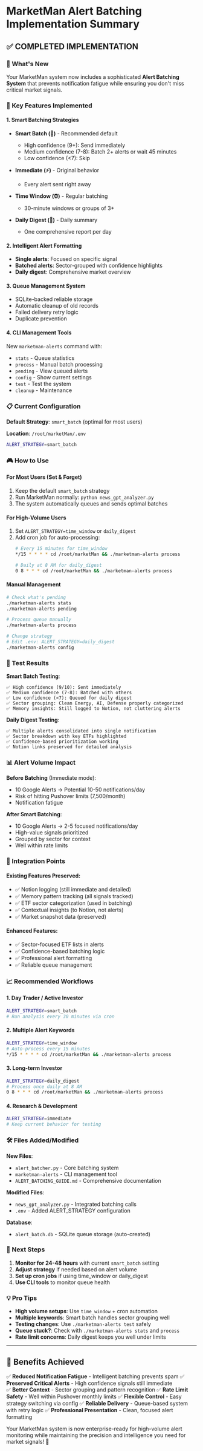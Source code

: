 # MarketMan Alert Batching Implementation Summary

## ✅ COMPLETED IMPLEMENTATION

### 🎯 What's New
Your MarketMan system now includes a sophisticated **Alert Batching System** that prevents notification fatigue while ensuring you don't miss critical market signals.

### 🚀 Key Features Implemented

#### 1. **Smart Batching Strategies**
- **Smart Batch (🧠)** - Recommended default
  - High confidence (9+): Send immediately
  - Medium confidence (7-8): Batch 2+ alerts or wait 45 minutes
  - Low confidence (<7): Skip
  
- **Immediate (⚡)** - Original behavior
  - Every alert sent right away
  
- **Time Window (⏰)** - Regular batching
  - 30-minute windows or groups of 3+
  
- **Daily Digest (📅)** - Daily summary
  - One comprehensive report per day

#### 2. **Intelligent Alert Formatting**
- **Single alerts**: Focused on specific signal
- **Batched alerts**: Sector-grouped with confidence highlights
- **Daily digest**: Comprehensive market overview

#### 3. **Queue Management System**
- SQLite-backed reliable storage
- Automatic cleanup of old records
- Failed delivery retry logic
- Duplicate prevention

#### 4. **CLI Management Tools**
New `marketman-alerts` command with:
- `stats` - Queue statistics
- `process` - Manual batch processing
- `pending` - View queued alerts
- `config` - Show current settings
- `test` - Test the system
- `cleanup` - Maintenance

### 📋 Current Configuration

**Default Strategy**: `smart_batch` (optimal for most users)

**Location**: `/root/marketMan/.env`
```bash
ALERT_STRATEGY=smart_batch
```

### 🎮 How to Use

#### **For Most Users (Set & Forget)**
1. Keep the default `smart_batch` strategy
2. Run MarketMan normally: `python news_gpt_analyzer.py`
3. The system automatically queues and sends optimal batches

#### **For High-Volume Users**
1. Set `ALERT_STRATEGY=time_window` or `daily_digest`
2. Add cron job for auto-processing:
   ```bash
   # Every 15 minutes for time_window
   */15 * * * * cd /root/marketMan && ./marketman-alerts process
   
   # Daily at 8 AM for daily_digest
   0 8 * * * cd /root/marketMan && ./marketman-alerts process
   ```

#### **Manual Management**
```bash
# Check what's pending
./marketman-alerts stats
./marketman-alerts pending

# Process queue manually
./marketman-alerts process

# Change strategy
# Edit .env: ALERT_STRATEGY=daily_digest
./marketman-alerts config
```

### 🧪 Test Results

**Smart Batch Testing**:
```
✅ High confidence (9/10): Sent immediately 
✅ Medium confidence (7-8): Batched with others
✅ Low confidence (<7): Queued for daily digest
✅ Sector grouping: Clean Energy, AI, Defense properly categorized
✅ Memory insights: Still logged to Notion, not cluttering alerts
```

**Daily Digest Testing**:
```
✅ Multiple alerts consolidated into single notification
✅ Sector breakdown with key ETFs highlighted  
✅ Confidence-based prioritization working
✅ Notion links preserved for detailed analysis
```

### 📊 Alert Volume Impact

**Before Batching** (Immediate mode):
- 10 Google Alerts → Potential 10-50 notifications/day
- Risk of hitting Pushover limits (7,500/month)
- Notification fatigue

**After Smart Batching**:
- 10 Google Alerts → 2-5 focused notifications/day
- High-value signals prioritized
- Grouped by sector for context
- Well within rate limits

### 🔧 Integration Points

#### **Existing Features Preserved**:
- ✅ Notion logging (still immediate and detailed)
- ✅ Memory pattern tracking (all signals tracked)
- ✅ ETF sector categorization (used in batching)
- ✅ Contextual insights (to Notion, not alerts)
- ✅ Market snapshot data (preserved)

#### **Enhanced Features**:
- ✅ Sector-focused ETF lists in alerts
- ✅ Confidence-based batching logic
- ✅ Professional alert formatting
- ✅ Reliable queue management

### 📈 Recommended Workflows

#### **1. Day Trader / Active Investor**
```bash
ALERT_STRATEGY=smart_batch
# Run analysis every 30 minutes via cron
```

#### **2. Multiple Alert Keywords**
```bash
ALERT_STRATEGY=time_window  
# Auto-process every 15 minutes
*/15 * * * * cd /root/marketMan && ./marketman-alerts process
```

#### **3. Long-term Investor**
```bash
ALERT_STRATEGY=daily_digest
# Process once daily at 8 AM
0 8 * * * cd /root/marketMan && ./marketman-alerts process
```

#### **4. Research & Development**
```bash
ALERT_STRATEGY=immediate
# Keep current behavior for testing
```

### 🛠️ Files Added/Modified

**New Files**:
- `alert_batcher.py` - Core batching system
- `marketman-alerts` - CLI management tool
- `ALERT_BATCHING_GUIDE.md` - Comprehensive documentation

**Modified Files**:
- `news_gpt_analyzer.py` - Integrated batching calls
- `.env` - Added ALERT_STRATEGY configuration

**Database**:
- `alert_batch.db` - SQLite queue storage (auto-created)

### 🎯 Next Steps

1. **Monitor for 24-48 hours** with current `smart_batch` setting
2. **Adjust strategy** if needed based on alert volume
3. **Set up cron jobs** if using time_window or daily_digest
4. **Use CLI tools** to monitor queue health

### 💡 Pro Tips

- **High volume setups**: Use `time_window` + cron automation
- **Multiple keywords**: Smart batch handles sector grouping well
- **Testing changes**: Use `./marketman-alerts test` safely
- **Queue stuck?**: Check with `./marketman-alerts stats` and `process`
- **Rate limit concerns**: Daily digest keeps you well under limits

---

## 🎉 Benefits Achieved

✅ **Reduced Notification Fatigue** - Intelligent batching prevents spam
✅ **Preserved Critical Alerts** - High confidence signals still immediate  
✅ **Better Context** - Sector grouping and pattern recognition
✅ **Rate Limit Safety** - Well within Pushover monthly limits
✅ **Flexible Control** - Easy strategy switching via config
✅ **Reliable Delivery** - Queue-based system with retry logic
✅ **Professional Presentation** - Clean, focused alert formatting

Your MarketMan system is now enterprise-ready for high-volume alert monitoring while maintaining the precision and intelligence you need for market signals! 🚀
